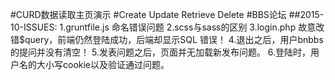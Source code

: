 #CURD数据读取主页演示
#Create Update Retrieve Delete
#BBS论坛
##2015-10-ISSUES:
1.gruntfile.js 命名错误问题
2.scss与sass的区别
3.login.php 故意改错$query，前端仍然登陆成功，后端却显示SQL 错误！
4.退出之后，用户bnbbs的提问并没有清空！
5.发表问题之后，页面并无加载新发布问题。
6.登陆时，用户名的大小写cookie以及验证通过问题。